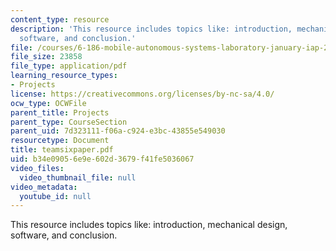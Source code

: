```yaml
---
content_type: resource
description: 'This resource includes topics like: introduction, mechanical design,
  software, and conclusion.'
file: /courses/6-186-mobile-autonomous-systems-laboratory-january-iap-2005/b34e09056e9e602d3679f41fe5036067_teamsixpaper.pdf
file_size: 23858
file_type: application/pdf
learning_resource_types:
- Projects
license: https://creativecommons.org/licenses/by-nc-sa/4.0/
ocw_type: OCWFile
parent_title: Projects
parent_type: CourseSection
parent_uid: 7d323111-f06a-c924-e3bc-43855e549030
resourcetype: Document
title: teamsixpaper.pdf
uid: b34e0905-6e9e-602d-3679-f41fe5036067
video_files:
  video_thumbnail_file: null
video_metadata:
  youtube_id: null
---
```

This resource includes topics like: introduction, mechanical design, software, and conclusion.